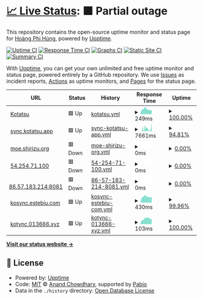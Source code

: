 # [📈 Live Status](https://uptime.h4rs.site): <!--live status--> **🟧 Partial outage**

This repository contains the open-source uptime monitor and status page for [Hoàng Phi Hùng](https://uptime.h4rs.site), powered by [Upptime](https://github.com/upptime/upptime).

[![Uptime CI](https://github.com/hung319/uptime/workflows/Uptime%20CI/badge.svg)](https://github.com/hung319/uptime/actions?query=workflow%3A%22Uptime+CI%22)
[![Response Time CI](https://github.com/hung319/uptime/workflows/Response%20Time%20CI/badge.svg)](https://github.com/hung319/uptime/actions?query=workflow%3A%22Response+Time+CI%22)
[![Graphs CI](https://github.com/hung319/uptime/workflows/Graphs%20CI/badge.svg)](https://github.com/hung319/uptime/actions?query=workflow%3A%22Graphs+CI%22)
[![Static Site CI](https://github.com/hung319/uptime/workflows/Static%20Site%20CI/badge.svg)](https://github.com/hung319/uptime/actions?query=workflow%3A%22Static+Site+CI%22)
[![Summary CI](https://github.com/hung319/uptime/workflows/Summary%20CI/badge.svg)](https://github.com/hung319/uptime/actions?query=workflow%3A%22Summary+CI%22)

With [Upptime](https://upptime.js.org), you can get your own unlimited and free uptime monitor and status page, powered entirely by a GitHub repository. We use [Issues](https://github.com/hung319/uptime/issues) as incident reports, [Actions](https://github.com/hung319/uptime/actions) as uptime monitors, and [Pages](https://uptime.h4rs.site) for the status page.

<!--start: status pages-->
<!-- This summary is generated by Upptime (https://github.com/upptime/upptime) -->
<!-- Do not edit this manually, your changes will be overwritten -->
<!-- prettier-ignore -->
| URL | Status | History | Response Time | Uptime |
| --- | ------ | ------- | ------------- | ------ |
| <img alt="" src="https://icons.duckduckgo.com/ip3/kotatsu.app.ico" height="13"> [Kotatsu](https://kotatsu.app) | 🟩 Up | [kotatsu.yml](https://github.com/hung319/uptime/commits/HEAD/history/kotatsu.yml) | <details><summary><img alt="Response time graph" src="./graphs/kotatsu/response-time-week.png" height="20"> 249ms</summary><br><a href="https://uptime.h4rs.site/history/kotatsu"><img alt="Response time 250" src="https://img.shields.io/endpoint?url=https%3A%2F%2Fraw.githubusercontent.com%2Fhung319%2Fuptime%2FHEAD%2Fapi%2Fkotatsu%2Fresponse-time.json"></a><br><a href="https://uptime.h4rs.site/history/kotatsu"><img alt="24-hour response time 210" src="https://img.shields.io/endpoint?url=https%3A%2F%2Fraw.githubusercontent.com%2Fhung319%2Fuptime%2FHEAD%2Fapi%2Fkotatsu%2Fresponse-time-day.json"></a><br><a href="https://uptime.h4rs.site/history/kotatsu"><img alt="7-day response time 249" src="https://img.shields.io/endpoint?url=https%3A%2F%2Fraw.githubusercontent.com%2Fhung319%2Fuptime%2FHEAD%2Fapi%2Fkotatsu%2Fresponse-time-week.json"></a><br><a href="https://uptime.h4rs.site/history/kotatsu"><img alt="30-day response time 250" src="https://img.shields.io/endpoint?url=https%3A%2F%2Fraw.githubusercontent.com%2Fhung319%2Fuptime%2FHEAD%2Fapi%2Fkotatsu%2Fresponse-time-month.json"></a><br><a href="https://uptime.h4rs.site/history/kotatsu"><img alt="1-year response time 250" src="https://img.shields.io/endpoint?url=https%3A%2F%2Fraw.githubusercontent.com%2Fhung319%2Fuptime%2FHEAD%2Fapi%2Fkotatsu%2Fresponse-time-year.json"></a></details> | <details><summary><a href="https://uptime.h4rs.site/history/kotatsu">100.00%</a></summary><a href="https://uptime.h4rs.site/history/kotatsu"><img alt="All-time uptime 100.00%" src="https://img.shields.io/endpoint?url=https%3A%2F%2Fraw.githubusercontent.com%2Fhung319%2Fuptime%2FHEAD%2Fapi%2Fkotatsu%2Fuptime.json"></a><br><a href="https://uptime.h4rs.site/history/kotatsu"><img alt="24-hour uptime 100.00%" src="https://img.shields.io/endpoint?url=https%3A%2F%2Fraw.githubusercontent.com%2Fhung319%2Fuptime%2FHEAD%2Fapi%2Fkotatsu%2Fuptime-day.json"></a><br><a href="https://uptime.h4rs.site/history/kotatsu"><img alt="7-day uptime 100.00%" src="https://img.shields.io/endpoint?url=https%3A%2F%2Fraw.githubusercontent.com%2Fhung319%2Fuptime%2FHEAD%2Fapi%2Fkotatsu%2Fuptime-week.json"></a><br><a href="https://uptime.h4rs.site/history/kotatsu"><img alt="30-day uptime 100.00%" src="https://img.shields.io/endpoint?url=https%3A%2F%2Fraw.githubusercontent.com%2Fhung319%2Fuptime%2FHEAD%2Fapi%2Fkotatsu%2Fuptime-month.json"></a><br><a href="https://uptime.h4rs.site/history/kotatsu"><img alt="1-year uptime 100.00%" src="https://img.shields.io/endpoint?url=https%3A%2F%2Fraw.githubusercontent.com%2Fhung319%2Fuptime%2FHEAD%2Fapi%2Fkotatsu%2Fuptime-year.json"></a></details>
| <img alt="" src="https://icons.duckduckgo.com/ip3/sync.kotatsu.app.ico" height="13"> [sync.kotatsu.app](https://sync.kotatsu.app) | 🟩 Up | [sync-kotatsu-app.yml](https://github.com/hung319/uptime/commits/HEAD/history/sync-kotatsu-app.yml) | <details><summary><img alt="Response time graph" src="./graphs/sync-kotatsu-app/response-time-week.png" height="20"> 7661ms</summary><br><a href="https://uptime.h4rs.site/history/sync-kotatsu-app"><img alt="Response time 6970" src="https://img.shields.io/endpoint?url=https%3A%2F%2Fraw.githubusercontent.com%2Fhung319%2Fuptime%2FHEAD%2Fapi%2Fsync-kotatsu-app%2Fresponse-time.json"></a><br><a href="https://uptime.h4rs.site/history/sync-kotatsu-app"><img alt="24-hour response time 6118" src="https://img.shields.io/endpoint?url=https%3A%2F%2Fraw.githubusercontent.com%2Fhung319%2Fuptime%2FHEAD%2Fapi%2Fsync-kotatsu-app%2Fresponse-time-day.json"></a><br><a href="https://uptime.h4rs.site/history/sync-kotatsu-app"><img alt="7-day response time 7661" src="https://img.shields.io/endpoint?url=https%3A%2F%2Fraw.githubusercontent.com%2Fhung319%2Fuptime%2FHEAD%2Fapi%2Fsync-kotatsu-app%2Fresponse-time-week.json"></a><br><a href="https://uptime.h4rs.site/history/sync-kotatsu-app"><img alt="30-day response time 6970" src="https://img.shields.io/endpoint?url=https%3A%2F%2Fraw.githubusercontent.com%2Fhung319%2Fuptime%2FHEAD%2Fapi%2Fsync-kotatsu-app%2Fresponse-time-month.json"></a><br><a href="https://uptime.h4rs.site/history/sync-kotatsu-app"><img alt="1-year response time 6970" src="https://img.shields.io/endpoint?url=https%3A%2F%2Fraw.githubusercontent.com%2Fhung319%2Fuptime%2FHEAD%2Fapi%2Fsync-kotatsu-app%2Fresponse-time-year.json"></a></details> | <details><summary><a href="https://uptime.h4rs.site/history/sync-kotatsu-app">94.81%</a></summary><a href="https://uptime.h4rs.site/history/sync-kotatsu-app"><img alt="All-time uptime 86.16%" src="https://img.shields.io/endpoint?url=https%3A%2F%2Fraw.githubusercontent.com%2Fhung319%2Fuptime%2FHEAD%2Fapi%2Fsync-kotatsu-app%2Fuptime.json"></a><br><a href="https://uptime.h4rs.site/history/sync-kotatsu-app"><img alt="24-hour uptime 100.00%" src="https://img.shields.io/endpoint?url=https%3A%2F%2Fraw.githubusercontent.com%2Fhung319%2Fuptime%2FHEAD%2Fapi%2Fsync-kotatsu-app%2Fuptime-day.json"></a><br><a href="https://uptime.h4rs.site/history/sync-kotatsu-app"><img alt="7-day uptime 94.81%" src="https://img.shields.io/endpoint?url=https%3A%2F%2Fraw.githubusercontent.com%2Fhung319%2Fuptime%2FHEAD%2Fapi%2Fsync-kotatsu-app%2Fuptime-week.json"></a><br><a href="https://uptime.h4rs.site/history/sync-kotatsu-app"><img alt="30-day uptime 86.16%" src="https://img.shields.io/endpoint?url=https%3A%2F%2Fraw.githubusercontent.com%2Fhung319%2Fuptime%2FHEAD%2Fapi%2Fsync-kotatsu-app%2Fuptime-month.json"></a><br><a href="https://uptime.h4rs.site/history/sync-kotatsu-app"><img alt="1-year uptime 86.16%" src="https://img.shields.io/endpoint?url=https%3A%2F%2Fraw.githubusercontent.com%2Fhung319%2Fuptime%2FHEAD%2Fapi%2Fsync-kotatsu-app%2Fuptime-year.json"></a></details>
| <img alt="" src="https://icons.duckduckgo.com/ip3/moe.shirizu.org.ico" height="13"> [moe.shirizu.org](https://moe.shirizu.org) | 🟥 Down | [moe-shirizu-org.yml](https://github.com/hung319/uptime/commits/HEAD/history/moe-shirizu-org.yml) | <details><summary><img alt="Response time graph" src="./graphs/moe-shirizu-org/response-time-week.png" height="20"> 0ms</summary><br><a href="https://uptime.h4rs.site/history/moe-shirizu-org"><img alt="Response time 0" src="https://img.shields.io/endpoint?url=https%3A%2F%2Fraw.githubusercontent.com%2Fhung319%2Fuptime%2FHEAD%2Fapi%2Fmoe-shirizu-org%2Fresponse-time.json"></a><br><a href="https://uptime.h4rs.site/history/moe-shirizu-org"><img alt="24-hour response time 0" src="https://img.shields.io/endpoint?url=https%3A%2F%2Fraw.githubusercontent.com%2Fhung319%2Fuptime%2FHEAD%2Fapi%2Fmoe-shirizu-org%2Fresponse-time-day.json"></a><br><a href="https://uptime.h4rs.site/history/moe-shirizu-org"><img alt="7-day response time 0" src="https://img.shields.io/endpoint?url=https%3A%2F%2Fraw.githubusercontent.com%2Fhung319%2Fuptime%2FHEAD%2Fapi%2Fmoe-shirizu-org%2Fresponse-time-week.json"></a><br><a href="https://uptime.h4rs.site/history/moe-shirizu-org"><img alt="30-day response time 0" src="https://img.shields.io/endpoint?url=https%3A%2F%2Fraw.githubusercontent.com%2Fhung319%2Fuptime%2FHEAD%2Fapi%2Fmoe-shirizu-org%2Fresponse-time-month.json"></a><br><a href="https://uptime.h4rs.site/history/moe-shirizu-org"><img alt="1-year response time 0" src="https://img.shields.io/endpoint?url=https%3A%2F%2Fraw.githubusercontent.com%2Fhung319%2Fuptime%2FHEAD%2Fapi%2Fmoe-shirizu-org%2Fresponse-time-year.json"></a></details> | <details><summary><a href="https://uptime.h4rs.site/history/moe-shirizu-org">0.00%</a></summary><a href="https://uptime.h4rs.site/history/moe-shirizu-org"><img alt="All-time uptime 0.00%" src="https://img.shields.io/endpoint?url=https%3A%2F%2Fraw.githubusercontent.com%2Fhung319%2Fuptime%2FHEAD%2Fapi%2Fmoe-shirizu-org%2Fuptime.json"></a><br><a href="https://uptime.h4rs.site/history/moe-shirizu-org"><img alt="24-hour uptime 0.00%" src="https://img.shields.io/endpoint?url=https%3A%2F%2Fraw.githubusercontent.com%2Fhung319%2Fuptime%2FHEAD%2Fapi%2Fmoe-shirizu-org%2Fuptime-day.json"></a><br><a href="https://uptime.h4rs.site/history/moe-shirizu-org"><img alt="7-day uptime 0.00%" src="https://img.shields.io/endpoint?url=https%3A%2F%2Fraw.githubusercontent.com%2Fhung319%2Fuptime%2FHEAD%2Fapi%2Fmoe-shirizu-org%2Fuptime-week.json"></a><br><a href="https://uptime.h4rs.site/history/moe-shirizu-org"><img alt="30-day uptime 0.00%" src="https://img.shields.io/endpoint?url=https%3A%2F%2Fraw.githubusercontent.com%2Fhung319%2Fuptime%2FHEAD%2Fapi%2Fmoe-shirizu-org%2Fuptime-month.json"></a><br><a href="https://uptime.h4rs.site/history/moe-shirizu-org"><img alt="1-year uptime 0.00%" src="https://img.shields.io/endpoint?url=https%3A%2F%2Fraw.githubusercontent.com%2Fhung319%2Fuptime%2FHEAD%2Fapi%2Fmoe-shirizu-org%2Fuptime-year.json"></a></details>
| <img alt="" src="https://icons.duckduckgo.com/ip3/54.254.71.100.ico" height="13"> [54.254.71.100](http://54.254.71.100) | 🟥 Down | [54-254-71-100.yml](https://github.com/hung319/uptime/commits/HEAD/history/54-254-71-100.yml) | <details><summary><img alt="Response time graph" src="./graphs/54-254-71-100/response-time-week.png" height="20"> 0ms</summary><br><a href="https://uptime.h4rs.site/history/54-254-71-100"><img alt="Response time 409" src="https://img.shields.io/endpoint?url=https%3A%2F%2Fraw.githubusercontent.com%2Fhung319%2Fuptime%2FHEAD%2Fapi%2F54-254-71-100%2Fresponse-time.json"></a><br><a href="https://uptime.h4rs.site/history/54-254-71-100"><img alt="24-hour response time 0" src="https://img.shields.io/endpoint?url=https%3A%2F%2Fraw.githubusercontent.com%2Fhung319%2Fuptime%2FHEAD%2Fapi%2F54-254-71-100%2Fresponse-time-day.json"></a><br><a href="https://uptime.h4rs.site/history/54-254-71-100"><img alt="7-day response time 0" src="https://img.shields.io/endpoint?url=https%3A%2F%2Fraw.githubusercontent.com%2Fhung319%2Fuptime%2FHEAD%2Fapi%2F54-254-71-100%2Fresponse-time-week.json"></a><br><a href="https://uptime.h4rs.site/history/54-254-71-100"><img alt="30-day response time 409" src="https://img.shields.io/endpoint?url=https%3A%2F%2Fraw.githubusercontent.com%2Fhung319%2Fuptime%2FHEAD%2Fapi%2F54-254-71-100%2Fresponse-time-month.json"></a><br><a href="https://uptime.h4rs.site/history/54-254-71-100"><img alt="1-year response time 409" src="https://img.shields.io/endpoint?url=https%3A%2F%2Fraw.githubusercontent.com%2Fhung319%2Fuptime%2FHEAD%2Fapi%2F54-254-71-100%2Fresponse-time-year.json"></a></details> | <details><summary><a href="https://uptime.h4rs.site/history/54-254-71-100">0.00%</a></summary><a href="https://uptime.h4rs.site/history/54-254-71-100"><img alt="All-time uptime 1.16%" src="https://img.shields.io/endpoint?url=https%3A%2F%2Fraw.githubusercontent.com%2Fhung319%2Fuptime%2FHEAD%2Fapi%2F54-254-71-100%2Fuptime.json"></a><br><a href="https://uptime.h4rs.site/history/54-254-71-100"><img alt="24-hour uptime 0.00%" src="https://img.shields.io/endpoint?url=https%3A%2F%2Fraw.githubusercontent.com%2Fhung319%2Fuptime%2FHEAD%2Fapi%2F54-254-71-100%2Fuptime-day.json"></a><br><a href="https://uptime.h4rs.site/history/54-254-71-100"><img alt="7-day uptime 0.00%" src="https://img.shields.io/endpoint?url=https%3A%2F%2Fraw.githubusercontent.com%2Fhung319%2Fuptime%2FHEAD%2Fapi%2F54-254-71-100%2Fuptime-week.json"></a><br><a href="https://uptime.h4rs.site/history/54-254-71-100"><img alt="30-day uptime 1.16%" src="https://img.shields.io/endpoint?url=https%3A%2F%2Fraw.githubusercontent.com%2Fhung319%2Fuptime%2FHEAD%2Fapi%2F54-254-71-100%2Fuptime-month.json"></a><br><a href="https://uptime.h4rs.site/history/54-254-71-100"><img alt="1-year uptime 1.16%" src="https://img.shields.io/endpoint?url=https%3A%2F%2Fraw.githubusercontent.com%2Fhung319%2Fuptime%2FHEAD%2Fapi%2F54-254-71-100%2Fuptime-year.json"></a></details>
| <img alt="" src="https://icons.duckduckgo.com/ip3/86.57.183.214.ico" height="13"> [86.57.183.214:8081](http://86.57.183.214:8081) | 🟥 Down | [86-57-183-214-8081.yml](https://github.com/hung319/uptime/commits/HEAD/history/86-57-183-214-8081.yml) | <details><summary><img alt="Response time graph" src="./graphs/86-57-183-214-8081/response-time-week.png" height="20"> 0ms</summary><br><a href="https://uptime.h4rs.site/history/86-57-183-214-8081"><img alt="Response time 0" src="https://img.shields.io/endpoint?url=https%3A%2F%2Fraw.githubusercontent.com%2Fhung319%2Fuptime%2FHEAD%2Fapi%2F86-57-183-214-8081%2Fresponse-time.json"></a><br><a href="https://uptime.h4rs.site/history/86-57-183-214-8081"><img alt="24-hour response time 0" src="https://img.shields.io/endpoint?url=https%3A%2F%2Fraw.githubusercontent.com%2Fhung319%2Fuptime%2FHEAD%2Fapi%2F86-57-183-214-8081%2Fresponse-time-day.json"></a><br><a href="https://uptime.h4rs.site/history/86-57-183-214-8081"><img alt="7-day response time 0" src="https://img.shields.io/endpoint?url=https%3A%2F%2Fraw.githubusercontent.com%2Fhung319%2Fuptime%2FHEAD%2Fapi%2F86-57-183-214-8081%2Fresponse-time-week.json"></a><br><a href="https://uptime.h4rs.site/history/86-57-183-214-8081"><img alt="30-day response time 0" src="https://img.shields.io/endpoint?url=https%3A%2F%2Fraw.githubusercontent.com%2Fhung319%2Fuptime%2FHEAD%2Fapi%2F86-57-183-214-8081%2Fresponse-time-month.json"></a><br><a href="https://uptime.h4rs.site/history/86-57-183-214-8081"><img alt="1-year response time 0" src="https://img.shields.io/endpoint?url=https%3A%2F%2Fraw.githubusercontent.com%2Fhung319%2Fuptime%2FHEAD%2Fapi%2F86-57-183-214-8081%2Fresponse-time-year.json"></a></details> | <details><summary><a href="https://uptime.h4rs.site/history/86-57-183-214-8081">0.00%</a></summary><a href="https://uptime.h4rs.site/history/86-57-183-214-8081"><img alt="All-time uptime 0.00%" src="https://img.shields.io/endpoint?url=https%3A%2F%2Fraw.githubusercontent.com%2Fhung319%2Fuptime%2FHEAD%2Fapi%2F86-57-183-214-8081%2Fuptime.json"></a><br><a href="https://uptime.h4rs.site/history/86-57-183-214-8081"><img alt="24-hour uptime 0.00%" src="https://img.shields.io/endpoint?url=https%3A%2F%2Fraw.githubusercontent.com%2Fhung319%2Fuptime%2FHEAD%2Fapi%2F86-57-183-214-8081%2Fuptime-day.json"></a><br><a href="https://uptime.h4rs.site/history/86-57-183-214-8081"><img alt="7-day uptime 0.00%" src="https://img.shields.io/endpoint?url=https%3A%2F%2Fraw.githubusercontent.com%2Fhung319%2Fuptime%2FHEAD%2Fapi%2F86-57-183-214-8081%2Fuptime-week.json"></a><br><a href="https://uptime.h4rs.site/history/86-57-183-214-8081"><img alt="30-day uptime 0.00%" src="https://img.shields.io/endpoint?url=https%3A%2F%2Fraw.githubusercontent.com%2Fhung319%2Fuptime%2FHEAD%2Fapi%2F86-57-183-214-8081%2Fuptime-month.json"></a><br><a href="https://uptime.h4rs.site/history/86-57-183-214-8081"><img alt="1-year uptime 0.00%" src="https://img.shields.io/endpoint?url=https%3A%2F%2Fraw.githubusercontent.com%2Fhung319%2Fuptime%2FHEAD%2Fapi%2F86-57-183-214-8081%2Fuptime-year.json"></a></details>
| <img alt="" src="https://icons.duckduckgo.com/ip3/kosync.estebiu.com.ico" height="13"> [kosync.estebiu.com](https://kosync.estebiu.com) | 🟩 Up | [kosync-estebiu-com.yml](https://github.com/hung319/uptime/commits/HEAD/history/kosync-estebiu-com.yml) | <details><summary><img alt="Response time graph" src="./graphs/kosync-estebiu-com/response-time-week.png" height="20"> 430ms</summary><br><a href="https://uptime.h4rs.site/history/kosync-estebiu-com"><img alt="Response time 437" src="https://img.shields.io/endpoint?url=https%3A%2F%2Fraw.githubusercontent.com%2Fhung319%2Fuptime%2FHEAD%2Fapi%2Fkosync-estebiu-com%2Fresponse-time.json"></a><br><a href="https://uptime.h4rs.site/history/kosync-estebiu-com"><img alt="24-hour response time 341" src="https://img.shields.io/endpoint?url=https%3A%2F%2Fraw.githubusercontent.com%2Fhung319%2Fuptime%2FHEAD%2Fapi%2Fkosync-estebiu-com%2Fresponse-time-day.json"></a><br><a href="https://uptime.h4rs.site/history/kosync-estebiu-com"><img alt="7-day response time 430" src="https://img.shields.io/endpoint?url=https%3A%2F%2Fraw.githubusercontent.com%2Fhung319%2Fuptime%2FHEAD%2Fapi%2Fkosync-estebiu-com%2Fresponse-time-week.json"></a><br><a href="https://uptime.h4rs.site/history/kosync-estebiu-com"><img alt="30-day response time 437" src="https://img.shields.io/endpoint?url=https%3A%2F%2Fraw.githubusercontent.com%2Fhung319%2Fuptime%2FHEAD%2Fapi%2Fkosync-estebiu-com%2Fresponse-time-month.json"></a><br><a href="https://uptime.h4rs.site/history/kosync-estebiu-com"><img alt="1-year response time 437" src="https://img.shields.io/endpoint?url=https%3A%2F%2Fraw.githubusercontent.com%2Fhung319%2Fuptime%2FHEAD%2Fapi%2Fkosync-estebiu-com%2Fresponse-time-year.json"></a></details> | <details><summary><a href="https://uptime.h4rs.site/history/kosync-estebiu-com">99.96%</a></summary><a href="https://uptime.h4rs.site/history/kosync-estebiu-com"><img alt="All-time uptime 99.97%" src="https://img.shields.io/endpoint?url=https%3A%2F%2Fraw.githubusercontent.com%2Fhung319%2Fuptime%2FHEAD%2Fapi%2Fkosync-estebiu-com%2Fuptime.json"></a><br><a href="https://uptime.h4rs.site/history/kosync-estebiu-com"><img alt="24-hour uptime 99.73%" src="https://img.shields.io/endpoint?url=https%3A%2F%2Fraw.githubusercontent.com%2Fhung319%2Fuptime%2FHEAD%2Fapi%2Fkosync-estebiu-com%2Fuptime-day.json"></a><br><a href="https://uptime.h4rs.site/history/kosync-estebiu-com"><img alt="7-day uptime 99.96%" src="https://img.shields.io/endpoint?url=https%3A%2F%2Fraw.githubusercontent.com%2Fhung319%2Fuptime%2FHEAD%2Fapi%2Fkosync-estebiu-com%2Fuptime-week.json"></a><br><a href="https://uptime.h4rs.site/history/kosync-estebiu-com"><img alt="30-day uptime 99.97%" src="https://img.shields.io/endpoint?url=https%3A%2F%2Fraw.githubusercontent.com%2Fhung319%2Fuptime%2FHEAD%2Fapi%2Fkosync-estebiu-com%2Fuptime-month.json"></a><br><a href="https://uptime.h4rs.site/history/kosync-estebiu-com"><img alt="1-year uptime 99.97%" src="https://img.shields.io/endpoint?url=https%3A%2F%2Fraw.githubusercontent.com%2Fhung319%2Fuptime%2FHEAD%2Fapi%2Fkosync-estebiu-com%2Fuptime-year.json"></a></details>
| <img alt="" src="https://icons.duckduckgo.com/ip3/kotync.013666.xyz.ico" height="13"> [kotync.013666.xyz](https://kotync.013666.xyz) | 🟩 Up | [kotync-013666-xyz.yml](https://github.com/hung319/uptime/commits/HEAD/history/kotync-013666-xyz.yml) | <details><summary><img alt="Response time graph" src="./graphs/kotync-013666-xyz/response-time-week.png" height="20"> 103ms</summary><br><a href="https://uptime.h4rs.site/history/kotync-013666-xyz"><img alt="Response time 97" src="https://img.shields.io/endpoint?url=https%3A%2F%2Fraw.githubusercontent.com%2Fhung319%2Fuptime%2FHEAD%2Fapi%2Fkotync-013666-xyz%2Fresponse-time.json"></a><br><a href="https://uptime.h4rs.site/history/kotync-013666-xyz"><img alt="24-hour response time 101" src="https://img.shields.io/endpoint?url=https%3A%2F%2Fraw.githubusercontent.com%2Fhung319%2Fuptime%2FHEAD%2Fapi%2Fkotync-013666-xyz%2Fresponse-time-day.json"></a><br><a href="https://uptime.h4rs.site/history/kotync-013666-xyz"><img alt="7-day response time 103" src="https://img.shields.io/endpoint?url=https%3A%2F%2Fraw.githubusercontent.com%2Fhung319%2Fuptime%2FHEAD%2Fapi%2Fkotync-013666-xyz%2Fresponse-time-week.json"></a><br><a href="https://uptime.h4rs.site/history/kotync-013666-xyz"><img alt="30-day response time 97" src="https://img.shields.io/endpoint?url=https%3A%2F%2Fraw.githubusercontent.com%2Fhung319%2Fuptime%2FHEAD%2Fapi%2Fkotync-013666-xyz%2Fresponse-time-month.json"></a><br><a href="https://uptime.h4rs.site/history/kotync-013666-xyz"><img alt="1-year response time 97" src="https://img.shields.io/endpoint?url=https%3A%2F%2Fraw.githubusercontent.com%2Fhung319%2Fuptime%2FHEAD%2Fapi%2Fkotync-013666-xyz%2Fresponse-time-year.json"></a></details> | <details><summary><a href="https://uptime.h4rs.site/history/kotync-013666-xyz">100.00%</a></summary><a href="https://uptime.h4rs.site/history/kotync-013666-xyz"><img alt="All-time uptime 100.00%" src="https://img.shields.io/endpoint?url=https%3A%2F%2Fraw.githubusercontent.com%2Fhung319%2Fuptime%2FHEAD%2Fapi%2Fkotync-013666-xyz%2Fuptime.json"></a><br><a href="https://uptime.h4rs.site/history/kotync-013666-xyz"><img alt="24-hour uptime 100.00%" src="https://img.shields.io/endpoint?url=https%3A%2F%2Fraw.githubusercontent.com%2Fhung319%2Fuptime%2FHEAD%2Fapi%2Fkotync-013666-xyz%2Fuptime-day.json"></a><br><a href="https://uptime.h4rs.site/history/kotync-013666-xyz"><img alt="7-day uptime 100.00%" src="https://img.shields.io/endpoint?url=https%3A%2F%2Fraw.githubusercontent.com%2Fhung319%2Fuptime%2FHEAD%2Fapi%2Fkotync-013666-xyz%2Fuptime-week.json"></a><br><a href="https://uptime.h4rs.site/history/kotync-013666-xyz"><img alt="30-day uptime 100.00%" src="https://img.shields.io/endpoint?url=https%3A%2F%2Fraw.githubusercontent.com%2Fhung319%2Fuptime%2FHEAD%2Fapi%2Fkotync-013666-xyz%2Fuptime-month.json"></a><br><a href="https://uptime.h4rs.site/history/kotync-013666-xyz"><img alt="1-year uptime 100.00%" src="https://img.shields.io/endpoint?url=https%3A%2F%2Fraw.githubusercontent.com%2Fhung319%2Fuptime%2FHEAD%2Fapi%2Fkotync-013666-xyz%2Fuptime-year.json"></a></details>

<!--end: status pages-->

[**Visit our status website →**](https://uptime.h4rs.site)

## 📄 License

- Powered by: [Upptime](https://github.com/upptime/upptime)
- Code: [MIT](./LICENSE) © [Anand Chowdhary](https://anandchowdhary.com), supported by [Pabio](https://pabio.com)
- Data in the `./history` directory: [Open Database License](https://opendatacommons.org/licenses/odbl/1-0/)
